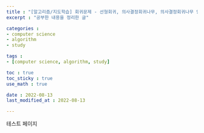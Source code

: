 ```yaml
---
title : "[알고리즘/지도학습] 회귀문제 - 선형회귀, 의사결정회귀나무, 의사결정회귀나무 앙상블(그래디언트 부스트)"
excerpt : "공부한 내용을 정리한 글"

categories : 
- computer science
- algorithm
- study 

tags : 
- [computer science, algorithm, study]

toc : true 
toc_sticky : true 
use_math : true

date : 2022-08-13
last_modified_at : 2022-08-13

---
```


테스트 페이지 